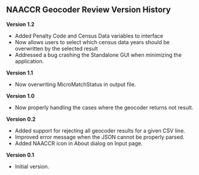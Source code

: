 ## NAACCR Geocoder Review Version History

**Version 1.2**

- Added Penalty Code and Census Data variables to interface
- Now allows users to select which census data years should be overwritten by the selected result
- Addressed a bug crashing the Standalone GUI when minimizing the application.

**Version 1.1**

- Now overwriting MicroMatchStatus in output file.

**Version 1.0**

- Now properly handling the cases where the geocoder returns not result.

**Version 0.2**

- Added support for rejecting all geocoder results for a given CSV line.
- Improved error message when the JSON cannot be properly parsed.
- Added NAACCR icon in About dialog on Input page.

**Version 0.1**

- Initial version.
